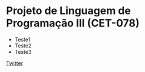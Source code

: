 # Projeto de Linguagem de Programação III (CET-078)

- Teste1
- Teste2
- Teste3

[Twitter](https://twitter.com/GabrielaEvilim)